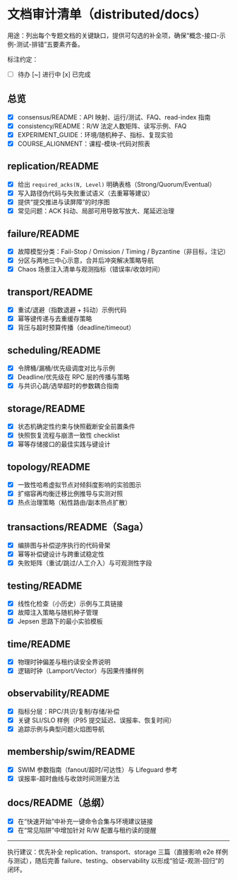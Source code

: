 # 文档审计清单（distributed/docs）

用途：列出每个专题文档的关键缺口，提供可勾选的补全项，确保“概念-接口-示例-测试-排错”五要素齐备。

标注约定：

- [ ] 待办  [~] 进行中  [x] 已完成

## 总览

- [x] consensus/README：API 映射、运行/测试、FAQ、read-index 指南
- [x] consistency/README：R/W 法定人数矩阵、读写示例、FAQ
- [x] EXPERIMENT_GUIDE：环境/随机种子、指标、复现实验
- [x] COURSE_ALIGNMENT：课程-模块-代码对照表

## replication/README

- [x] 给出 `required_acks(N, Level)` 明确表格（Strong/Quorum/Eventual）
- [x] 写入路径伪代码与失败重试语义（去重幂等建议）
- [x] 提供“提交推进与读屏障”的时序图
- [x] 常见问题：ACK 抖动、局部可用导致写放大、尾延迟治理

## failure/README

- [x] 故障模型分类：Fail-Stop / Omission / Timing / Byzantine（非目标，注记）
- [x] 分区与两地三中心示意，合并后冲突解决策略导航
- [x] Chaos 场景注入清单与观测指标（错误率/收敛时间）

## transport/README

- [x] 重试/退避（指数退避 + 抖动）示例代码
- [x] 幂等键传递与去重缓存策略
- [x] 背压与超时预算传播（deadline/timeout）

## scheduling/README

- [x] 令牌桶/漏桶/优先级调度对比与示例
- [x] Deadline/优先级在 RPC 层的传播与策略
- [x] 与共识心跳/选举超时的参数耦合指南

## storage/README

- [x] 状态机确定性约束与快照截断安全前置条件
- [x] 快照恢复流程与崩溃一致性 checklist
- [x] 幂等存储接口的最佳实践与键设计

## topology/README

- [x] 一致性哈希虚拟节点对倾斜度影响的实验图示
- [x] 扩缩容再均衡迁移比例推导与实测对照
- [x] 热点治理策略（粘性路由/副本热点扩散）

## transactions/README（Saga）

- [x] 编排图与补偿逆序执行的代码骨架
- [x] 幂等补偿键设计与跨重试稳定性
- [x] 失败矩阵（重试/跳过/人工介入）与可观测性字段

## testing/README

- [x] 线性化检查（小历史）示例与工具链接
- [x] 故障注入策略与随机种子管理
- [x] Jepsen 思路下的最小实验模板

## time/README

- [x] 物理时钟偏差与租约读安全界说明
- [x] 逻辑时钟（Lamport/Vector）与因果传播样例

## observability/README

- [x] 指标分层：RPC/共识/复制/存储/补偿
- [x] 关键 SLI/SLO 样例（P95 提交延迟、误报率、恢复时间）
- [x] 追踪示例与典型问题火焰图导航

## membership/swim/README

- [x] SWIM 参数指南（fanout/超时/可达性）与 Lifeguard 参考
- [x] 误报率-超时曲线与收敛时间测量方法

## docs/README（总纲）

- [x] 在“快速开始”中补充一键命令合集与环境建议链接
- [x] 在“常见陷阱”中增加针对 R/W 配置与租约读的提醒

---

执行建议：优先补全 replication、transport、storage 三篇（直接影响 e2e 样例与测试），随后完善 failure、testing、observability 以形成“验证-观测-回归”的闭环。
